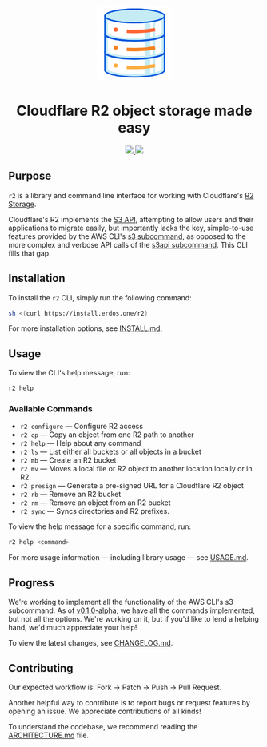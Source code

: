 <p align="center">
  <a href="https://github.com/erdos-one/r2">
    <img alt="R2 CLI" src="assets/bucket.svg" width="150"/>
  </a>
</p>

<h1 align="center">
  Cloudflare R2 object storage made easy
</h1>

<p align="center">
  <a href="https://github.com/erdos-one/r2/releases/latest" title="GitHub release">
    <img src="https://img.shields.io/github/release/erdos-one/r2.svg">
  </a>
  <a href="https://opensource.org/licenses/Apache-2.0" title="License: Apache-2.0">
    <img src="https://img.shields.io/badge/License-Apache%202-blue.svg">
  </a>
</p>

## Purpose

`r2` is a library and command line interface for working with Cloudflare's
[R2 Storage](https://www.cloudflare.com/products/r2/).

Cloudflare's R2 implements the [S3
API](https://docs.aws.amazon.com/AmazonS3/latest/API/Welcome.html), attempting to allow users and
their applications to migrate easily, but importantly lacks the key, simple-to-use features provided
by the AWS CLI's [s3 subcommand](https://docs.aws.amazon.com/cli/latest/reference/s3/), as opposed
to the more complex and verbose API calls of the [s3api
subcommand](https://docs.aws.amazon.com/cli/latest/reference/s3api/index.html). This CLI fills that
gap.

## Installation

To install the `r2` CLI, simply run the following command:

```bash
sh <(curl https://install.erdos.one/r2)
```

For more installation options, see [INSTALL.md](INSTALL.md).

## Usage

To view the CLI's help message, run:

```bash
r2 help
```

### Available Commands

- `r2 configure` — Configure R2 access
- `r2 cp` — Copy an object from one R2 path to another
- `r2 help` — Help about any command
- `r2 ls` — List either all buckets or all objects in a bucket
- `r2 mb` — Create an R2 bucket
- `r2 mv` — Moves a local file or R2 object to another location locally or in R2.
- `r2 presign` — Generate a pre-signed URL for a Cloudflare R2 object
- `r2 rb` — Remove an R2 bucket
- `r2 rm` — Remove an object from an R2 bucket
- `r2 sync` — Syncs directories and R2 prefixes.

To view the help message for a specific command, run:

```bash
r2 help <command>
```

For more usage information — including library usage — see [USAGE.md](USAGE.md).

## Progress

We're working to implement all the functionality of the AWS CLI's s3 subcommand. As of
[v0.1.0-alpha](https://github.com/erdos-one/r2/tree/v0.1.0-alpha), we have all the commands
implemented, but not all the options. We're working on it, but if you'd like to lend a helping hand,
we'd much appreciate your help!

To view the latest changes, see [CHANGELOG.md](CHANGELOG.md).

## Contributing

Our expected workflow is: Fork → Patch → Push → Pull Request.

Another helpful way to contribute is to report bugs or request features by opening an issue. We
appreciate contributions of all kinds!

To understand the codebase, we recommend reading the [ARCHITECTURE.md](ARCHITECTURE.md) file.
